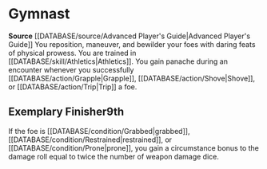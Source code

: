 ﻿---
id: '4'
name: Gymnast
rarity: Common
source: '[[DATABASE/source/Advanced Player''s Guide|Advanced Player''s Guide]]'
type: Swashbuckler Style

---
# Gymnast

**Source** [[DATABASE/source/Advanced Player's Guide|Advanced Player's Guide]] 
You reposition, maneuver, and bewilder your foes with daring feats of physical prowess. You are trained in [[DATABASE/skill/Athletics|Athletics]]. You gain panache during an encounter whenever you successfully [[DATABASE/action/Grapple|Grapple]], [[DATABASE/action/Shove|Shove]], or [[DATABASE/action/Trip|Trip]] a foe.

## Exemplary Finisher<span class="item-type">9th</span>

If the foe is [[DATABASE/condition/Grabbed|grabbed]], [[DATABASE/condition/Restrained|restrained]], or [[DATABASE/condition/Prone|prone]], you gain a circumstance bonus to the damage roll equal to twice the number of weapon damage dice.